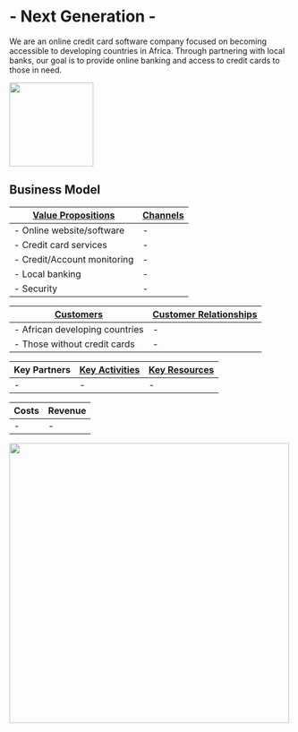 # - Next Generation -
We are an online credit card software company focused on becoming accessible to developing countries in Africa. Through partnering with local banks, our goal is to provide online banking and access to credit cards to those in need.

<img src="/images/Logo.png" width="150">


## Business Model
| [Value Propositions](/T1.md) | [Channels](/T2.md) |
| ---------------------------- | --- |
| - Online website/software    | - |
| - Credit card services       | - |
| - Credit/Account monitoring  | - |
| - Local banking              | - |
| - Security                   | - |

| [Customers](/T1.md)            | [Customer Relationships](/T2.md) |
| ------------------------------ | --- |
| - African developing countries | - |
| - Those without credit cards   | - |

| Key Partners | [Key Activities](/T3.md) | [Key Resources](/T3.md) |
| --- | --- | --- |
| - | - | - |

| Costs | Revenue |
| --- | --- |
| - | - |


<img src="/images/Business%20Model.png" width="500">
